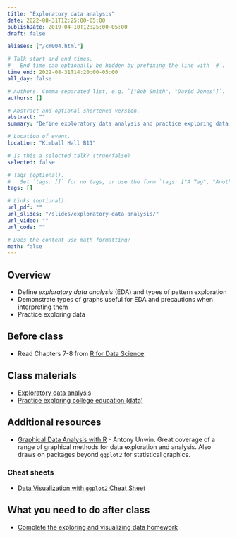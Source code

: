 ```yaml
---
title: "Exploratory data analysis"
date: 2022-08-31T12:25:00-05:00
publishDate: 2019-04-10T12:25:00-05:00
draft: false

aliases: ["/cm004.html"]

# Talk start and end times.
#   End time can optionally be hidden by prefixing the line with `#`.
time_end: 2022-08-31T14:20:00-05:00
all_day: false

# Authors. Comma separated list, e.g. `["Bob Smith", "David Jones"]`.
authors: []

# Abstract and optional shortened version.
abstract: ""
summary: "Define exploratory data analysis and practice exploring data with visualization methods."

# Location of event.
location: "Kimball Hall B11"

# Is this a selected talk? (true/false)
selected: false

# Tags (optional).
#   Set `tags: []` for no tags, or use the form `tags: ["A Tag", "Another Tag"]` for one or more tags.
tags: []

# Links (optional).
url_pdf: ""
url_slides: "/slides/exploratory-data-analysis/"
url_video: ""
url_code: ""

# Does the content use math formatting?
math: false
---
```




## Overview

* Define *exploratory data analysis* (EDA) and types of pattern exploration
* Demonstrate types of graphs useful for EDA and precautions when interpreting them
* Practice exploring data

## Before class

* Read Chapters 7-8 from [R for Data Science](http://r4ds.had.co.nz/)

## Class materials

* [Exploratory data analysis](/notes/exploratory-data-analysis/)
* [Practice exploring college education (data)](/notes/exploratory-data-analysis-practice/)

## Additional resources

* [Graphical Data Analysis with R](https://newcatalog.library.cornell.edu/catalog/15122517) - Antony Unwin. Great coverage of a range of graphical methods for data exploration and analysis. Also draws on packages beyond `ggplot2` for statistical graphics.

### Cheat sheets

* [Data Visualization with `ggplot2` Cheat Sheet](https://www.rstudio.com/wp-content/uploads/2015/12/ggplot2-cheatsheet-2.0.pdf)

## What you need to do after class

* [Complete the exploring and visualizing data homework](/homework/explore-data/)
